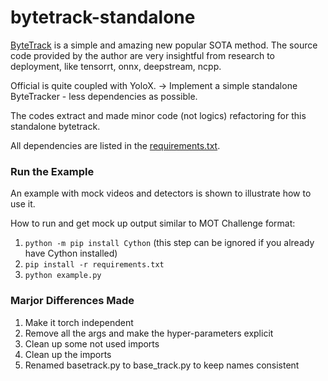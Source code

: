 # bytetrack-standalone

[ByteTrack](https://github.com/ifzhang/ByteTrack) is a simple and amazing new popular SOTA method. The source code
provided by the author are very insightful from research to deployment, like tensorrt, onnx, deepstream, ncpp.

Official is quite coupled with YoloX. 
-> Implement a simple standalone ByteTracker - less dependencies as possible.

The codes extract and made minor code (not logics) refactoring for this standalone bytetrack.

All dependencies are listed in the [requirements.txt](requirements.txt). 

### Run the Example

An example with mock videos and detectors is shown to illustrate how to use it.

How to run and get mock up output similar to MOT Challenge format:
1. `python -m pip install Cython` (this step can be ignored if you already have Cython installed)
2. `pip install -r requirements.txt`
3. `python example.py`

### Marjor Differences Made

1. Make it torch independent
2. Remove all the args and make the hyper-parameters explicit
3. Clean up some not used imports
4. Clean up the imports
5. Renamed basetrack.py to base_track.py to keep names consistent

